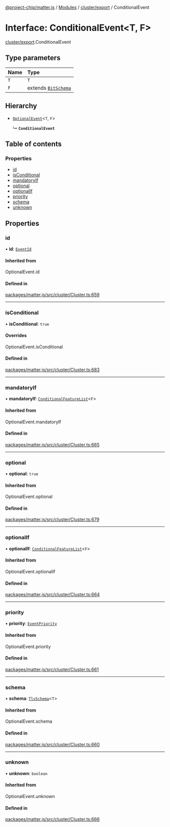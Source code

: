 [@project-chip/matter.js](../README.md) / [Modules](../modules.md) / [cluster/export](../modules/cluster_export.md) / ConditionalEvent

# Interface: ConditionalEvent<T, F\>

[cluster/export](../modules/cluster_export.md).ConditionalEvent

## Type parameters

| Name | Type |
| :------ | :------ |
| `T` | `T` |
| `F` | extends [`BitSchema`](../modules/schema_export.md#bitschema) |

## Hierarchy

- [`OptionalEvent`](../modules/cluster_export.md#optionalevent)<`T`, `F`\>

  ↳ **`ConditionalEvent`**

## Table of contents

### Properties

- [id](cluster_export.ConditionalEvent.md#id)
- [isConditional](cluster_export.ConditionalEvent.md#isconditional)
- [mandatoryIf](cluster_export.ConditionalEvent.md#mandatoryif)
- [optional](cluster_export.ConditionalEvent.md#optional)
- [optionalIf](cluster_export.ConditionalEvent.md#optionalif)
- [priority](cluster_export.ConditionalEvent.md#priority)
- [schema](cluster_export.ConditionalEvent.md#schema)
- [unknown](cluster_export.ConditionalEvent.md#unknown)

## Properties

### id

• **id**: [`EventId`](../modules/datatype_export.md#eventid)

#### Inherited from

OptionalEvent.id

#### Defined in

[packages/matter.js/src/cluster/Cluster.ts:659](https://github.com/project-chip/matter.js/blob/16d5b0d/packages/matter.js/src/cluster/Cluster.ts#L659)

___

### isConditional

• **isConditional**: ``true``

#### Overrides

OptionalEvent.isConditional

#### Defined in

[packages/matter.js/src/cluster/Cluster.ts:683](https://github.com/project-chip/matter.js/blob/16d5b0d/packages/matter.js/src/cluster/Cluster.ts#L683)

___

### mandatoryIf

• **mandatoryIf**: [`ConditionalFeatureList`](../modules/cluster_export.md#conditionalfeaturelist)<`F`\>

#### Inherited from

OptionalEvent.mandatoryIf

#### Defined in

[packages/matter.js/src/cluster/Cluster.ts:665](https://github.com/project-chip/matter.js/blob/16d5b0d/packages/matter.js/src/cluster/Cluster.ts#L665)

___

### optional

• **optional**: ``true``

#### Inherited from

OptionalEvent.optional

#### Defined in

[packages/matter.js/src/cluster/Cluster.ts:679](https://github.com/project-chip/matter.js/blob/16d5b0d/packages/matter.js/src/cluster/Cluster.ts#L679)

___

### optionalIf

• **optionalIf**: [`ConditionalFeatureList`](../modules/cluster_export.md#conditionalfeaturelist)<`F`\>

#### Inherited from

OptionalEvent.optionalIf

#### Defined in

[packages/matter.js/src/cluster/Cluster.ts:664](https://github.com/project-chip/matter.js/blob/16d5b0d/packages/matter.js/src/cluster/Cluster.ts#L664)

___

### priority

• **priority**: [`EventPriority`](../enums/cluster_export.EventPriority.md)

#### Inherited from

OptionalEvent.priority

#### Defined in

[packages/matter.js/src/cluster/Cluster.ts:661](https://github.com/project-chip/matter.js/blob/16d5b0d/packages/matter.js/src/cluster/Cluster.ts#L661)

___

### schema

• **schema**: [`TlvSchema`](../classes/tlv_export.TlvSchema.md)<`T`\>

#### Inherited from

OptionalEvent.schema

#### Defined in

[packages/matter.js/src/cluster/Cluster.ts:660](https://github.com/project-chip/matter.js/blob/16d5b0d/packages/matter.js/src/cluster/Cluster.ts#L660)

___

### unknown

• **unknown**: `boolean`

#### Inherited from

OptionalEvent.unknown

#### Defined in

[packages/matter.js/src/cluster/Cluster.ts:666](https://github.com/project-chip/matter.js/blob/16d5b0d/packages/matter.js/src/cluster/Cluster.ts#L666)

